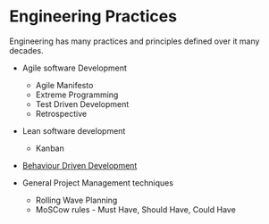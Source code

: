 # Engineering Practices

Engineering has many practices and principles defined over it many decades.


* Agile software Development
    - Agile Manifesto
    - Extreme Programming
    - Test Driven Development
    - Retrospective

* Lean software development
  * Kanban

* [Behaviour Driven Development](behaviour-driven-development.md)

* General Project Management techniques
    - Rolling Wave Planning
    - MoSCow rules - Must Have, Should Have, Could Have
